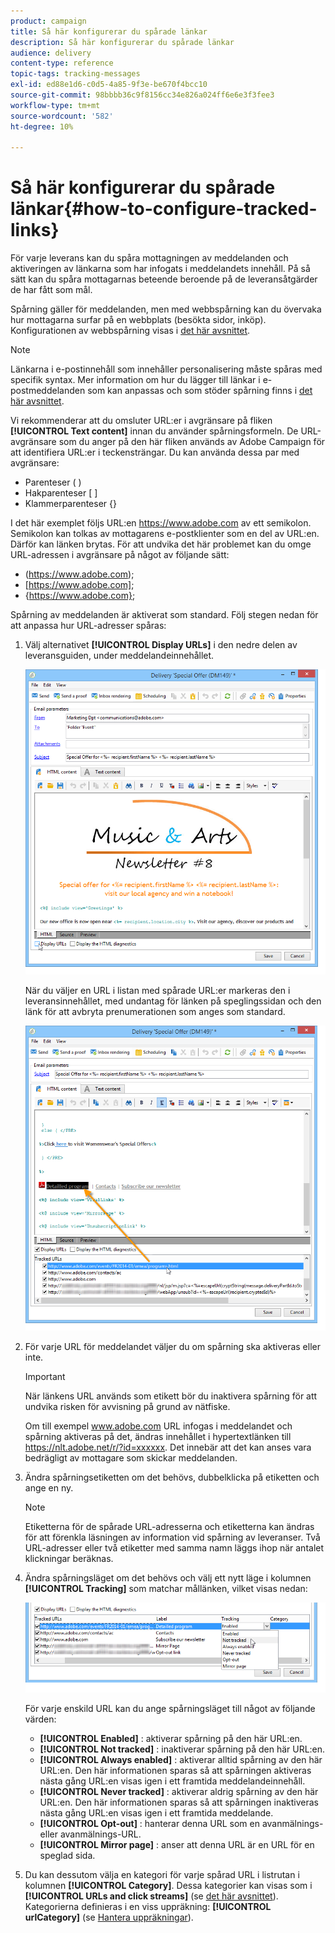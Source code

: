 ```yaml
---
product: campaign
title: Så här konfigurerar du spårade länkar
description: Så här konfigurerar du spårade länkar
audience: delivery
content-type: reference
topic-tags: tracking-messages
exl-id: ed88e1d6-c0d5-4a85-9f3e-be670f4bcc10
source-git-commit: 98bbbb36c9f8156cc34e826a024ff6e6e3f3fee3
workflow-type: tm+mt
source-wordcount: '582'
ht-degree: 10%

---
```


# Så här konfigurerar du spårade länkar{#how-to-configure-tracked-links}

För varje leverans kan du spåra mottagningen av meddelanden och aktiveringen av länkarna som har infogats i meddelandets innehåll. På så sätt kan du spåra mottagarnas beteende beroende på de leveransåtgärder de har fått som mål.

Spårning gäller för meddelanden, men med webbspårning kan du övervaka hur mottagarna surfar på en webbplats (besökta sidor, inköp). Konfigurationen av webbspårning visas i [det här avsnittet](../../configuration/using/about-web-tracking.md).

>[!NOTE]
>
>Länkarna i e-postinnehåll som innehåller personalisering måste spåras med specifik syntax. Mer information om hur du lägger till länkar i e-postmeddelanden som kan anpassas och som stöder spårning finns i [det här avsnittet](tracking-personalized-links.md).

Vi rekommenderar att du omsluter URL:er i avgränsare på fliken **[!UICONTROL Text content]** innan du använder spårningsformeln. De URL-avgränsare som du anger på den här fliken används av Adobe Campaign för att identifiera URL:er i teckensträngar. Du kan använda dessa par med avgränsare:
* Parenteser ( )
* Hakparenteser [ ]
* Klammerparenteser {}

I det här exemplet följs URL:en https://www.adobe.com av ett semikolon. Semikolon kan tolkas av mottagarens e-postklienter som en del av URL:en. Därför kan länken brytas. För att undvika det här problemet kan du omge URL-adressen i avgränsare på något av följande sätt:
* (https://www.adobe.com);
* [https://www.adobe.com];
* {https://www.adobe.com};

Spårning av meddelanden är aktiverat som standard. Följ stegen nedan för att anpassa hur URL-adresser spåras:

1. Välj alternativet **[!UICONTROL Display URLs]** i den nedre delen av leveransguiden, under meddelandeinnehållet.

   ![](assets/s_ncs_user_email_del_display_urls.png)

   När du väljer en URL i listan med spårade URL:er markeras den i leveransinnehållet, med undantag för länken på speglingssidan och den länk för att avbryta prenumerationen som anges som standard.

   ![](assets/s_ncs_user_email_del_show_urls.png)

1. För varje URL för meddelandet väljer du om spårning ska aktiveras eller inte.

   >[!IMPORTANT]
   >
   >När länkens URL används som etikett bör du inaktivera spårning för att undvika risken för avvisning på grund av nätfiske.
   >
   >Om till exempel www.adobe.com URL infogas i meddelandet och spårning aktiveras på det, ändras innehållet i hypertextlänken till https://nlt.adobe.net/r/?id=xxxxxx. Det innebär att det kan anses vara bedrägligt av mottagare som skickar meddelanden.

1. Ändra spårningsetiketten om det behövs, dubbelklicka på etiketten och ange en ny.

   >[!NOTE]
   >
   >Etiketterna för de spårade URL-adresserna och etiketterna kan ändras för att förenkla läsningen av information vid spårning av leveranser. Två URL-adresser eller två etiketter med samma namn läggs ihop när antalet klickningar beräknas.

1. Ändra spårningsläget om det behövs och välj ett nytt läge i kolumnen **[!UICONTROL Tracking]** som matchar mållänken, vilket visas nedan:

   ![](assets/s_ncs_user_select_tracking_mode.png)

   För varje enskild URL kan du ange spårningsläget till något av följande värden:

   * **[!UICONTROL Enabled]** : aktiverar spårning på den här URL:en.
   * **[!UICONTROL Not tracked]** : inaktiverar spårning på den här URL:en.
   * **[!UICONTROL Always enabled]** : aktiverar alltid spårning av den här URL:en. Den här informationen sparas så att spårningen aktiveras nästa gång URL:en visas igen i ett framtida meddelandeinnehåll.
   * **[!UICONTROL Never tracked]** : aktiverar aldrig spårning av den här URL:en. Den här informationen sparas så att spårningen inaktiveras nästa gång URL:en visas igen i ett framtida meddelande.
   * **[!UICONTROL Opt-out]** : hanterar denna URL som en avanmälnings- eller avanmälnings-URL.
   * **[!UICONTROL Mirror page]** : anser att denna URL är en URL för en speglad sida.

1. Du kan dessutom välja en kategori för varje spårad URL i listrutan i kolumnen **[!UICONTROL Category]**. Dessa kategorier kan visas som i **[!UICONTROL URLs and click streams]** (se [det här avsnittet](../../reporting/using/reports-on-deliveries.md#urls-and-click-streams)). Kategorierna definieras i en viss uppräkning: **[!UICONTROL urlCategory]** (se [Hantera uppräkningar](../../platform/using/managing-enumerations.md)).
